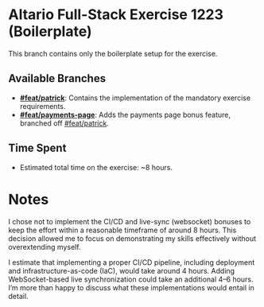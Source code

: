# Altario Full-Stack Exercise 1223 (Boilerplate)

This branch contains only the boilerplate setup for the exercise.

## Available Branches

- **[#feat/patrick](#feat/patrick)**: Contains the implementation of the mandatory exercise requirements.
- **[#feat/payments-page](#feat/payments-page)**: Adds the payments page bonus feature, branched off [#feat/patrick](#feat/patrick).

## Time Spent

- Estimated total time on the exercise: ~8 hours. 

# Notes
I chose not to implement the CI/CD and live-sync (websocket) bonuses to keep the effort within a reasonable timeframe of around 8 hours. This decision allowed me to focus on demonstrating my skills effectively without overextending myself.

I estimate that implementing a proper CI/CD pipeline, including deployment and infrastructure-as-code (IaC), would take around 4 hours. Adding WebSocket-based live synchronization could take an additional 4–6 hours. I’m more than happy to discuss what these implementations would entail in detail.
